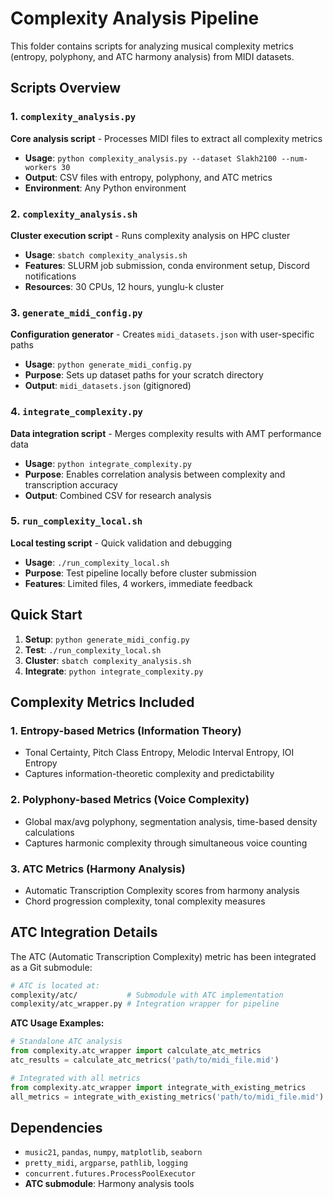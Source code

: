 # Complexity Analysis Pipeline

This folder contains scripts for analyzing musical complexity metrics (entropy, polyphony, and ATC harmony analysis) from MIDI datasets.

## Scripts Overview

### 1. `complexity_analysis.py`
**Core analysis script** - Processes MIDI files to extract all complexity metrics
- **Usage**: `python complexity_analysis.py --dataset Slakh2100 --num-workers 30`
- **Output**: CSV files with entropy, polyphony, and ATC metrics
- **Environment**: Any Python environment

### 2. `complexity_analysis.sh`
**Cluster execution script** - Runs complexity analysis on HPC cluster
- **Usage**: `sbatch complexity_analysis.sh`
- **Features**: SLURM job submission, conda environment setup, Discord notifications
- **Resources**: 30 CPUs, 12 hours, yunglu-k cluster

### 3. `generate_midi_config.py`
**Configuration generator** - Creates `midi_datasets.json` with user-specific paths
- **Usage**: `python generate_midi_config.py`
- **Purpose**: Sets up dataset paths for your scratch directory
- **Output**: `midi_datasets.json` (gitignored)

### 4. `integrate_complexity.py`
**Data integration script** - Merges complexity results with AMT performance data
- **Usage**: `python integrate_complexity.py`
- **Purpose**: Enables correlation analysis between complexity and transcription accuracy
- **Output**: Combined CSV for research analysis

### 5. `run_complexity_local.sh`
**Local testing script** - Quick validation and debugging
- **Usage**: `./run_complexity_local.sh`
- **Purpose**: Test pipeline locally before cluster submission
- **Features**: Limited files, 4 workers, immediate feedback

## Quick Start

1. **Setup**: `python generate_midi_config.py`
2. **Test**: `./run_complexity_local.sh`
3. **Cluster**: `sbatch complexity_analysis.sh`
4. **Integrate**: `python integrate_complexity.py`

## Complexity Metrics Included

### 1. **Entropy-based Metrics** (Information Theory)
- Tonal Certainty, Pitch Class Entropy, Melodic Interval Entropy, IOI Entropy
- Captures information-theoretic complexity and predictability

### 2. **Polyphony-based Metrics** (Voice Complexity)
- Global max/avg polyphony, segmentation analysis, time-based density calculations
- Captures harmonic complexity through simultaneous voice counting

### 3. **ATC Metrics** (Harmony Analysis)
- Automatic Transcription Complexity scores from harmony analysis
- Chord progression complexity, tonal complexity measures

## ATC Integration Details

The ATC (Automatic Transcription Complexity) metric has been integrated as a Git submodule:

```bash
# ATC is located at:
complexity/atc/           # Submodule with ATC implementation
complexity/atc_wrapper.py # Integration wrapper for pipeline
```

**ATC Usage Examples:**
```python
# Standalone ATC analysis
from complexity.atc_wrapper import calculate_atc_metrics
atc_results = calculate_atc_metrics('path/to/midi_file.mid')

# Integrated with all metrics
from complexity.atc_wrapper import integrate_with_existing_metrics
all_metrics = integrate_with_existing_metrics('path/to/midi_file.mid')
```

## Dependencies

- `music21`, `pandas`, `numpy`, `matplotlib`, `seaborn`
- `pretty_midi`, `argparse`, `pathlib`, `logging`
- `concurrent.futures.ProcessPoolExecutor`
- **ATC submodule**: Harmony analysis tools
